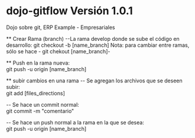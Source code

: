 # dojo-gitflow Versión 1.0.1
Dojo sobre git, ERP Example - Empresariales

** Crear Rama (branch)
--La rama develop donde se sube el código en desarrollo: 
git checkout -b [name_branch]
Nota: para cambiar entre ramas, sólo se hace - git chekout [name_branch]-

** Push en la rama nueva:
<br/>
git push -u origin [name_branch]

** subir cambios en una rama
-- Se agregan los archivos que se deseen subir: 
<br/>
git add [files_directions]

-- Se hace un commit normal: 
<br/>
git commit -m "comentario"

-- Se hace un push normal a la rama en la que se desea: 
<br/>
git push -u origin [name_branch]
